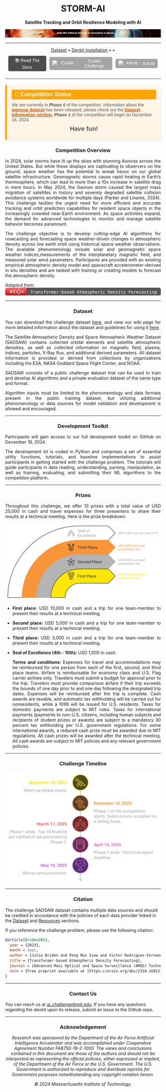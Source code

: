 <div align="center">

# STORM-AI
**Satellite Tracking and Orbit Resilience Modeling with AI** 

![subtitle](_img/subtitle.png)


</div>
<!-- 2025-STORM-AI-devkit or STORM-AI-devkit-2025 -->

---

<div align="center">
<a href="https://2025-ai-challenge.readthedocs.io/en/latest/dataset.html">Dataset</a> • 
<a href="https://2025-ai-challenge.readthedocs.io/en/latest/installation.html">Devkit Installation</a> • 
<a href=""></a> • 

<div style="display: flex; justify-content: center; align-items: center; gap: 10px; padding: 10px;">
  <div style="display: inline-flex; align-items: center; background-color: #4d4d4d; color: #ffffff; border-radius: 5px; padding: 5px 10px; font-family: Arial, sans-serif; font-size: 14px; text-align: center;">
      <a href="https://2025-ai-challenge.readthedocs.io/en/latest/README.html" target="_blank" style="color: #ffffff; text-decoration: none;">
        📚 Read The Docs
      </a>
  </div>

  <div style="display: inline-flex; align-items: center; background-color: #4d4d4d; color: #ffffff; border-radius: 5px; padding: 5px 10px; font-family: Arial, sans-serif; font-size: 14px; text-align: center; opacity: 0.5; cursor: not-allowed; width: fit-content;">
      <img src="https://eval.ai/dist/images/evalai-logo-single.png" alt="EvalAI Logo" style="height: 20px; margin-right: 8px;">
      EvalAI Challenge
  </div>

  <div style="display: inline-flex; align-items: center; background-color: #4d4d4d; color: #ffffff; border-radius: 5px; padding: 5px 10px; font-family: Arial, sans-serif; font-size: 14px; text-align: center; opacity: 0.5; cursor: not-allowed;">
      <img src="https://gist.githubusercontent.com/SSHurtado/ffd2219614f39158cff2a25d99644e08/raw/2dd8b8673032541c0d74eaf8230056fa57e2233f/arXive_icon.svg" alt="Article Icon" style="height: 20px; margin-right: 8px;"> 
      Article
  </div>
</div>

</div>


<!--
<p align="center">
  <a href="https://splid-devkit.readthedocs.io/en/latest/installation.html">Installation</a> •
  <a href="https://splid-devkit.readthedocs.io/en/latest/dataset.html">SPLID Dataset</a> •
  <a href="https://github.com/ARCLab-MIT/splid-devkit">Development Kit</a> •
  <a href="https://splid-devkit.readthedocs.io/en/latest/metric.html">Metric</a> <br>
  <a href="https://www.researchgate.net/publication/374083350_AI_SSA_Challenge_Problem_Satellite_Pattern-of-Life_Characterization_Dataset_and_Benchmark_Suite">Paper</a> •
  <a href="https://splid-devkit.readthedocs.io/en/latest/resources.html">Resources</a> •
  <a href="https://splid-devkit.readthedocs.io/en/latest/README.html">Documentation</a> •
  <a href="https://eval.ai/web/challenges/challenge-page/2164/overview">Challenge</a>
  
</p>

[![Python](https://img.shields.io/badge/python-%20%203.11-blue.svg)]()
[![Documentation Status](https://readthedocs.org/projects/splid-devkit/badge/?version=latest)](https://splid-devkit.readthedocs.io/en/latest/?badge=latest)
[![License](https://img.shields.io/badge/license-MIT-blue.svg)]()

______________________________________________________________________
<div align="left">
  
## Getting started
The Satellite Pattern-of-Life Identification Dataset (SPLID) can be downloaded from <a href="https://www.dropbox.com/scl/fo/jt5h1f82iycjb8elybmlz/h?rlkey=bjcmny486ddf7m0j7b9uok9ww&dl=0">here</a>. You can find installation instructions for the development toolkit (devkit) on the [installation page](https://splid-devkit.readthedocs.io/en/latest/installation.html), and detailed information about the dataset is available on the [dataset page](https://splid-devkit.readthedocs.io/en/latest/dataset.html).

For those interested in participating in the satellite pattern-of-life identification challenge, please refer to the competition [landing page](https://eval.ai/web/challenges/challenge-page/2164/overview) for complete details.

To get acquainted with the SPLID development toolkit, we recommend following these steps:
- <b>Read the SPLID Paper:</b> Start by reading the paper on the [Satellite Pattern-of-Life Characterization Dataset and Benchmark Suite](https://www.researchgate.net/publication/374083350_AI_SSA_Challenge_Problem_Satellite_Pattern-of-Life_Characterization_Dataset_and_Benchmark_Suite).
- <b>Explore Dataset Descriptions:</b> Review comprehensive descriptions of the [SPLID dataset](https://splid-devkit.readthedocs.io/en/latest/dataset.html) to understand its nuances.
- <b>Setup Toolkit and Dataset:</b> Follow the step-by-step instructions provided on the [installation page](https://splid-devkit.readthedocs.io/en/latest/installation.html) to set up the devkit and dataset.
- <b>Tutorials to Get Started:</b> We've prepared tutorials in the [baseline_submissions folder](https://github.com/ARCLab-MIT/splid-devkit/tree/main/baseline_submissions), each covering essential topics:
    - `data_visualization.ipynb`: This tutorial guides you on loading, manipulating, and visualizing the training data and labels.
    - `heuristic_baseline.ipynb`: Here, you'll find a tutorial demonstrating the baseline heuristic solution. It explains the heuristic approach, illustrates how performance is measured, and provides visualizations of the results.
    - `ml_baseline.ipynb`: This tutorial takes you through the development of the baseline machine learning solution. It describes the training workflow, showcases how performance is assessed, and offers visualizations of the results.

-->
______________________________________________________________________

<div align="left">

<div style="display: flex; flex-direction: column; background-color: #fff4e5; border-left: 6px solid #ffa500; border-radius: 4px; padding: 15px; margin: 20px 0; box-shadow: 0 2px 4px rgba(0, 0, 0, 0.1); font-family: Arial, sans-serif;">
    <div style="font-size: 18px; font-weight: bold; color: #ffffff; background-color: #ffa500; display: inline-block; padding: 5px 10px; border-radius: 3px; margin-bottom: 10px;">🚀  Competition Status</div>
    <p style="font-size: 14px; margin: 0 0 10px; color: #555;">We are currently in <b>Phase 0</b> of the competition. Information about the <u><a href="https://www.dropbox.com/scl/fo/5pq4kens2baw71p6pr1aq/AFD4xBI92ZN5CHy1cDlJp1E?rlkey=me1bztt2pmitz8w7ss825scs1&st=jsy8omrb&dl=0" style="color: #d35400; text-decoration: none; font-weight: bold;">warmup dataset</a></u> has been released; please check out the <u><a href="https://2025-ai-challenge.readthedocs.io/en/latest/dataset.html#warmup-dataset" style="color: #d35400; text-decoration: none; font-weight: bold;">Dataset Information section.</a></u> <b> Phase 1 </b> of the competition will begin on December 16, 2024.</p>
    <p style="font-size: 20px; margin: 0 0 10px; color: #555; text-align:center"><b>Have fun!</b></p>
</div>
</div>

<div align="center">

<h3>Competition Overview </h3>

</div>

<div align="justify">

In 2024, solar storms have lit up the skies with stunning Auroras across the United States. But while these displays are captivating to observers on the ground, space weather has the potential to wreak havoc on our global satellite infrastructure. Geomagnetic storms cause rapid heating in Earth’s thermosphere, which can lead to more than a 10x increase in satellite drag in mere hours. In May 2024, the Gannon storm caused the largest mass migration of satellites in history and severely degraded satellite collision avoidance systems worldwide for multiple days (Parker and Linares, 2024). This challenge tackles the urgent need for more efficient and accurate tracking and orbit prediction capabilities for resident space objects in the increasingly crowded near-Earth environment. As space activities expand, the demand for advanced technologies to monitor and manage satellite behavior becomes paramount. 

The challenge objective is to develop cutting-edge AI algorithms for nowcasting and forecasting space weather-driven changes in atmospheric density across low earth orbit using historical space weather observations. The available phenomenology include solar and geomagnetic space weather indices,measurements of the interplanetary magnetic field, and measured solar wind parameters. Participants are provided with an existing empirical atmospheric density model and spacecraft accelerometer-derived in situ densities and are tasked with training or creating models to forecast the atmospheric density.
</div>

*Adapted from:*  [![arxiv](_img/arxiv_paper.svg)](https://arxiv.org/abs/2310.16912)


---

<div align="center">
<h3> Dataset </h3>
</div>

<div align="justify">

You can download the challenge dataset [here](https://www.dropbox.com/scl/fo/nz1j92xpr6eet3fa5mx5i/ADMYs2zfr3dvxJ-FFd5dmM8?rlkey=9k81cc7sk0v6g7pkyd2zyk4ae&st=fkzsu8bn&dl=0), and view our wiki page for more detailed information about the dataset and guidelines for using it [here](https://2025-ai-challenge.readthedocs.io/en/latest/dataset.html).

The Satellite Atmospheric Density and Space Atmospheric Weather Dataset (SADSAW) contains collected orbital elements and satellite atmospheric densities, as well as collected information on magnetic field, plasma, indices, particles, X-Ray flux, and additional derived parameters. All dataset information is provided or derived from collections by organizations including the ESA, NASA Goddard Space Flight Center, and NOAA. 

SADSAW consists of a public challenge dataset that can be used to train and develop AI algorithms and a private evaluation dataset of the same type and format.

Algorithm inputs must be limited to the phenomenology and data formats present in the public training dataset, but utilizing additional phenomenology or data sources for model validation and development is allowed and encouraged.

</div>

---
<div align="center">
<h3> Development Toolkit </h3>
</div>
<div align="justify">
Participants will gain access to our full development toolkit on GitHub on December 16, 2024.

The development kit is coded in Python and comprises a set of essential utility functions, tutorials, and baseline implementations to assist participants in getting started with the challenge problem. The tutorials will guide participants in data reading, understanding, parsing, manipulation, as well as training, evaluating, and submitting their ML algorithms to the competition platform.
</div>

---

<div align="center">
<h3> Prizes </h3>
</div>
<div align="justify">
Throughout this challenge, we offer 10 prizes with a total value of USD 25,000 in cash and travel expenses for three presenters to share their results at a technical meeting. Here is the prize breakdown:

![Prizes](_img/Prizes.png)

* <b> First place: </b> USD 10,000 in cash and a trip for one team-member to present their results at a technical meeting.
* <b> Second place: </b> USD 5,000 in cash and a trip for one team-member to present their results at a technical meeting.
* <b> Third place: </b> USD 3,000 in cash and a trip for one team-member to present their results at a technical meeting.
* <b> Seal of Excellence (4th - 10th): </b> USD 1,000 in cash.

  <b> Terms and conditions: </b> Expenses for travel and accommodations may be reimbursed for one person from each of the first, second, and third place teams. Airfare is reimbursable for economy class and U.S. Flag carrier airlines only. Travelers must submit a budget for approval prior to the trip. Travelers must provide comparison airfare if their trip exceeds the bounds of one day prior to and one day following the designated trip dates. Expenses will be reimbursed after the trip is complete. Cash awards are taxable, and automatic tax withholding will be carried out for nonresidents, while a 1099 will be issued for U.S. residents. Taxes for domestic payments are subject to MIT rules. Taxes for international payments (payments to non-U.S. citizens, including human subjects and recipients of student prizes or awards) are subject to a mandatory 30 percent tax withholding per U.S. government regulations. For some international awards, a reduced cash prize must be awarded due to MIT regulations. All cash prizes will be awarded after the technical meeting. All cash awards are subject to MIT policies and any relevant government policies.
</div>

---

<div align="center">
<h3> Challenge Timeline </h3>
</div>

![Challenge phases](_img/Challenge_phases.png)

<!-- 
| Date  | Event | 
| ------------- | ------------- | 
| November 15, 2024 | Warm-up phase starts. |
| December 16, 2024 | Phase 1 of the competition starts. Submissions accepted on a rolling basis. |
| March 17, 2025 |Phase 1 ends. Top 10 finalists are notified of advancement to Phase 2. |
| April 14, 2025 | Phase 2 ends. Technical report deadline. |
| May 16, 2025 | Winner announcement. |
-->

---

<div align="center">
<h3> Citation </h3>
</div>

<div align="left">

The challenge SADSAW dataset contains multiple data sources and should be credited in accordance with the policies of each data provider linked in the [Dataset](https://2025-ai-challenge.readthedocs.io/en/latest/dataset.html) and [Resources](https://2025-ai-challenge.readthedocs.io/en/latest/resources.html) sections. 

If you reference the challenge problem, please use the following citation:
```bibtex
@article{Briden2023,
  year = {2023},
  month = Sept,
  author = {Julia Briden and Peng Mun Siew and Victor Rodriguez-Fernandez and Richard Linares},
  title = {Transformer-based Atmospheric Density Forecasting},
  journal = {Advanced Maui Optical and Space Surveillance (AMOS) Technologies Conference},
  note = {Free preprint available at [https://arxiv.org/abs/2310.16912](https://arxiv.org/abs/2310.16912)}
}
```
</div>

---

<div align="center">
<h3>Contact Us</h3>
</div>

<div align="left">

You can reach us at ai_challenge@mit.edu.
If you have any questions regarding the devkit upon its release, submit an issue to the Github repo.

</div>

---

<div align="center">
<h3>Acknowledgement</h3>
</div>

<div align="center">
<i>Research was sponsored by the Department of the Air Force Artificial Intelligence Accelerator and was accomplished under Cooperative Agreement Number FA8750-19-2-1000. The views and conclusions contained in this document are those of the authors and should not be interpreted as representing the official policies, either expressed or implied, of the Department of the Air Force or the U.S. Government. The U.S. Government is authorized to reproduce and distribute reprints for Government purposes notwithstanding any copyright notation herein.

© 2024 Massachusetts Institute of Technology.</i>
</div>
